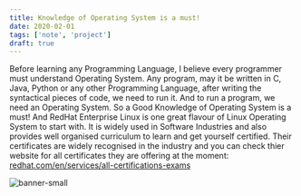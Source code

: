 ```yaml
---
title: Knowledge of Operating System is a must!
date: 2020-02-01
tags: ['note', 'project']
draft: true
---
```


Before learning any Programming Language, I believe every programmer must understand Operating System. Any program, may it be written in C, Java, Python or any other Programming Language, after writing the syntactical pieces of code, we need to run it. And to run a program, we need an Operating System. So a Good Knowledge of Operating System is a must!
And RedHat Enterprise Linux is one great flavour of Linux Operating System to start with. It is widely used in Software Industries and also provides well organised curriculum to learn and get yourself certified. Their certificates are widely recognised in the industry and you can check thier website for all certificates they are offering at the moment: [redhat.com/en/services/all-certifications-exams](https://www.redhat.com/en/services/all-certifications-exams)


![banner-small](banner-small-2.png)
